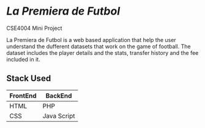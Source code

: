 # _La Premiera de Futbol_
CSE4004 Mini Project

La Premiera de Futbol is a web based application that help the user understand the dufferent datasets that work on the game of football. The dataset includes the player details and the stats, transfer history and the fee included in it.

## Stack Used 
| FrontEnd | BackEnd |
|----------|-----------|
| HTML     | PHP      |
| CSS     | Java Script |
